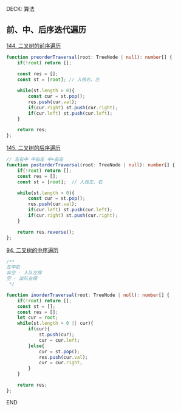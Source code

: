 

DECK: 算法
## 前、中、后序迭代遍历

[144. 二叉树的前序遍历](https://leetcode.cn/problems/binary-tree-preorder-traversal/) 

```typescript
function preorderTraversal(root: TreeNode | null): number[] {
    if(!root) return [];
    
    const res = [];
    const st = [root]; // 入栈右、左

    while(st.length > 0){
        const cur = st.pop();
        res.push(cur.val);
        if(cur.right) st.push(cur.right);
        if(cur.left) st.push(cur.left);
    }   

    return res;
};
```


[145. 二叉树的后序遍历](https://leetcode.cn/problems/binary-tree-postorder-traversal/) 

```typescript
// 左右中 中右左 中+右左
function postorderTraversal(root: TreeNode | null): number[] {
    if(!root) return [];
    const res = [];
    const st = [root];  // 入栈左、右

    while(st.length > 0){
        const cur = st.pop();
        res.push(cur.val);
        if(cur.left) st.push(cur.left);
        if(cur.right) st.push(cur.right);
    } 

    return res.reverse();
};
```

[94. 二叉树的中序遍历](https://leetcode.cn/problems/binary-tree-inorder-traversal/)

```typescript
/**
左中右
非空 - 入队左探
空 - 出队右探
 */

function inorderTraversal(root: TreeNode | null): number[] {
    if(!root) return [];
    const st = [];
    const res = [];
    let cur = root;
    while(st.length > 0 || cur){
        if(cur){
            st.push(cur);
            cur = cur.left;
        }else{
            cur = st.pop();
            res.push(cur.val);
            cur = cur.right;
        }
    }

    return res;
};
```


END
<!--ID: 1726850011736-->
